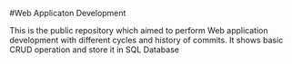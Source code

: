 #Web Applicaton Development

This is the public repository which aimed to perform Web application development with different cycles and history of commits.
It shows basic CRUD operation and store it in SQL Database 

